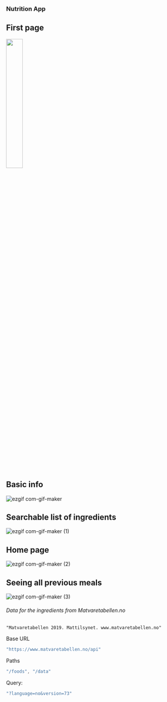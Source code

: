 ### Nutrition App

## First page
<img src="https://user-images.githubusercontent.com/20997734/103454204-febbb880-4ce1-11eb-9716-9aff0ba21a96.PNG" width="30%" height="30%">

## Basic info
![ezgif com-gif-maker](https://user-images.githubusercontent.com/20997734/103454228-29a60c80-4ce2-11eb-8ce8-3c09c67a8689.gif)

## Searchable list of ingredients
![ezgif com-gif-maker (1)](https://user-images.githubusercontent.com/20997734/103454246-607c2280-4ce2-11eb-9b1e-7e028b855763.gif)

## Home page
![ezgif com-gif-maker (2)](https://user-images.githubusercontent.com/20997734/103454272-97eacf00-4ce2-11eb-8122-d9d6f89927dc.gif)

## Seeing all previous meals
![ezgif com-gif-maker (3)](https://user-images.githubusercontent.com/20997734/103454287-cb2d5e00-4ce2-11eb-9e4e-4ca5ab4d0143.gif)

###### Data for the ingredients from Matvaretabellen.no
```"Matvaretabellen 2019. Mattilsynet. www.matvaretabellen.no"```

Base URL
```javascript
"https://www.matvaretabellen.no/api"
```
Paths 
```javascript
"/foods", "/data"
```
Query:
```javascript
"?language=no&version=73"
```
